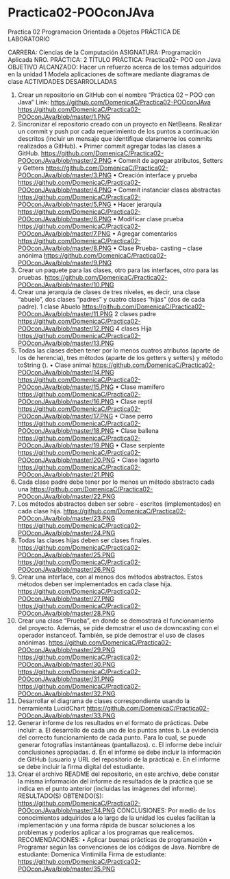 # Practica02-POOconJAva
Practica 02 Programacion Orientada a Objetos
 	PRÁCTICA DE LABORATORIO 

CARRERA: Ciencias de la Computación 	ASIGNATURA: Programación Aplicada
NRO. PRÁCTICA:	2	TÍTULO PRÁCTICA: Practica02- POO con Java
OBJETIVO ALCANZADO:
Hacer un refuerzo acerca de los temas adquiridos en la unidad 1 
Modela aplicaciones de software mediante diagramas de clase
ACTIVIDADES DESARROLLADAS
1.	Crear un repositorio en GitHub con el nombre “Práctica 02 – POO con Java”
Link: https://github.com/DomenicaC/Practica02-POOconJAva
 https://github.com/DomenicaC/Practica02-POOconJAva/blob/master/1.PNG 
2.	Sincronizar el repositorio creado con un proyecto en NetBeans. Realizar un commit y push por cada requerimiento de los puntos a continuación descritos (incluir un mensaje que identifique claramente los commits realizados a GitHub).
•	Primer commit agregar todas las clases a GitHub.
 https://github.com/DomenicaC/Practica02-POOconJAva/blob/master/2.PNG
•	Commit de agregar atributos, Setters y Getters
 https://github.com/DomenicaC/Practica02-POOconJAva/blob/master/3.PNG
•	Creación interface y prueba
 https://github.com/DomenicaC/Practica02-POOconJAva/blob/master/4.PNG
•	Commit instanciar clases abstractas
 https://github.com/DomenicaC/Practica02-POOconJAva/blob/master/5.PNG
•	Hacer jerarquía 
 https://github.com/DomenicaC/Practica02-POOconJAva/blob/master/6.PNG
•	Modificar clase prueba
 https://github.com/DomenicaC/Practica02-POOconJAva/blob/master/7.PNG
•	Agregar comentarios
 https://github.com/DomenicaC/Practica02-POOconJAva/blob/master/8.PNG
•	Clase Prueba- casting – clase anónima 
https://github.com/DomenicaC/Practica02-POOconJAva/blob/master/9.PNG
3.	Crear un paquete para las clases, otro para las interfaces, otro para las pruebas. 
https://github.com/DomenicaC/Practica02-POOconJAva/blob/master/10.PNG
4.	Crear una jerarquía de clases de tres niveles, es decir, una clase “abuelo”, dos clases “padres” y cuatro clases “hijas” (dos de cada padre).
1 clase Abuelo
 https://github.com/DomenicaC/Practica02-POOconJAva/blob/master/11.PNG
2 clases padre
  https://github.com/DomenicaC/Practica02-POOconJAva/blob/master/12.PNG
4 clases Hija
   https://github.com/DomenicaC/Practica02-POOconJAva/blob/master/13.PNG
5.	Todas las clases deben tener por lo menos cuatros atributos (aparte de los de herencia), tres métodos (aparte de los getters y setters) y método toString ().
•	Clase animal
   https://github.com/DomenicaC/Practica02-POOconJAva/blob/master/14.PNG
   https://github.com/DomenicaC/Practica02-POOconJAva/blob/master/15.PNG
•	Clase mamífero
  https://github.com/DomenicaC/Practica02-POOconJAva/blob/master/16.PNG
•	Clase reptil 
 https://github.com/DomenicaC/Practica02-POOconJAva/blob/master/17.PNG
•	Clase perro
 https://github.com/DomenicaC/Practica02-POOconJAva/blob/master/18.PNG
•	Clase ballena
 https://github.com/DomenicaC/Practica02-POOconJAva/blob/master/19.PNG
•	Clase serpiente
 https://github.com/DomenicaC/Practica02-POOconJAva/blob/master/20.PNG
•	Clase lagarto
 https://github.com/DomenicaC/Practica02-POOconJAva/blob/master/21.PNG
6.	Cada clase padre debe tener por lo menos un método abstracto cada una
https://github.com/DomenicaC/Practica02-POOconJAva/blob/master/22.PNG
7.	Los métodos abstractos deben ser sobre - escritos (implementados) en cada clase hija.
https://github.com/DomenicaC/Practica02-POOconJAva/blob/master/23.PNG
  https://github.com/DomenicaC/Practica02-POOconJAva/blob/master/24.PNG
8.	Todas las clases hijas deben ser clases finales.
https://github.com/DomenicaC/Practica02-POOconJAva/blob/master/25.PNG
https://github.com/DomenicaC/Practica02-POOconJAva/blob/master/26.PNG
9.	Crear una interface, con al menos dos métodos abstractos. Estos métodos deben ser implementados en cada clase hija.
https://github.com/DomenicaC/Practica02-POOconJAva/blob/master/27.PNG
https://github.com/DomenicaC/Practica02-POOconJAva/blob/master/28.PNG
10.	Crear una clase “Prueba”, en donde se demostrará el funcionamiento del proyecto. Además, se pide demostrar el uso de downcasting con el operador instanceof. También, se pide demostrar el uso de clases anónimas.
https://github.com/DomenicaC/Practica02-POOconJAva/blob/master/29.PNG
https://github.com/DomenicaC/Practica02-POOconJAva/blob/master/30.PNG
https://github.com/DomenicaC/Practica02-POOconJAva/blob/master/31.PNG
https://github.com/DomenicaC/Practica02-POOconJAva/blob/master/32.PNG
11.	Desarrollar el diagrama de clases correspondiente usando la herramienta LucidChart 
https://github.com/DomenicaC/Practica02-POOconJAva/blob/master/33.PNG
12.	Generar informe de los resultados en el formato de prácticas. Debe incluir: 
a.	El desarrollo de cada uno de los puntos antes 
b.	La evidencia del correcto funcionamiento de cada punto. Para lo cual, se puede generar fotografías instantáneas (pantallazos). 
c.	El informe debe incluir conclusiones apropiadas. 
d.	En el informe se debe incluir la información de GitHub (usuario y URL del repositorio de la práctica) 
e.	En el informe se debe incluir la firma digital del estudiante. 
13.	Crear el archivo README del repositorio, en este archivo, debe constar la misma información del informe de resultados de la práctica que se indica en el punto anterior (incluidas las imágenes del informe).
RESULTADO(S) OBTENIDO(S):
 https://github.com/DomenicaC/Practica02-POOconJAva/blob/master/34.PNG
CONCLUSIONES:
Por medio de los conocimientos adquiridos a lo largo de la unidad los cueles facilitan la implementación y una forma rápida de buscar soluciones a los problemas y poderlos aplicar a los programas que realicemos.
RECOMENDACIONES:
•	Aplicar buenas prácticas de programación 
•	Programar según las convenciones de los códigos de Java.
Nombre de estudiante: Domenica Vintimilla
Firma de estudiante: 
https://github.com/DomenicaC/Practica02-POOconJAva/blob/master/35.PNG
